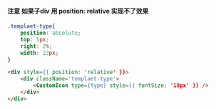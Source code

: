#### 注意 如果子div 用 position: relative 实现不了效果
```css
.templaet-type{
	position: absolute;
	top: 5px;
	right: 2%;
	width: 23px;
}
```

```html
<div style={{ position: 'relative' }}>
	<div className='templaet-type'>
		<CustomIcon type={type} style={{ fontSize: '18px' }} />
	</div>
</div>
```
